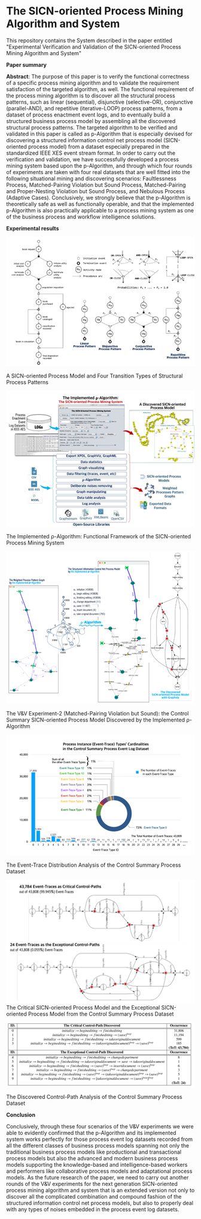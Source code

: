 # The SICN-oriented Process Mining Algorithm and System

This repository contains the System described in the paper entitled "Experimental Verification and Validation of the SICN-oriented Process Mining Algorithm and System"

**Paper summary**

**Abstract**:
The purpose of this paper is to verify the functional correctness of a specific process mining algorithm and to validate the requirement satisfaction of the targeted algorithm, as well. The functional requirement of the process mining algorithm is to discover all the structural process patterns, such as linear (sequential), disjunctive (selective-OR), conjunctive (parallel-AND), and repetitive (iterative-LOOP) process patterns, from a dataset of process enactment event logs, and to eventually build a structured business process model by assembling all the discovered structural process patterns. The targeted algorithm to be verified and validated in this paper is called as p-Algorithm that is especially devised for discovering a structured information control net process model (SICN-oriented process model) from a dataset especially prepared in the standardized IEEE XES event stream format. In order to carry out the verification and validation, we have successfully developed a process mining system based upon the p-Algorithm, and through which four rounds of experiments are taken with four real datasets that are well fitted into the following situational mining and discovering scenarios: Faultlessness Process, Matched-Pairing Violation but Sound Process, Matched-Pairing and Proper-Nesting Violation but Sound Process, and Nebulous Process (Adaptive Cases). Conclusively, we strongly believe that the p-Algorithm is theoretically safe as well as functionally operable, and that the implemented p-Algorithm is also practically applicable to a process mining system as one of the business process and workflow intelligence solutions.

**Experimental results**

![alt text](fig01.png)

A SICN-oriented Process Model and Four Transition Types of Structural Process Patterns


![Fig04](fig04.png)

The Implemented ρ-Algorithm: Functional Framework of the SICN-oriented Process Mining System

![Fig07](fig07.png)

The V&V Experiment-2 (Matched-Pairing Violation but Sound): the Control Summary SICN-oriented Process Model Discovered by the Implemented ρ-Algorithm

![Fig08](fig08.png)

The Event-Trace Distribution Analysis of the Control Summary Process Dataset

![Fig09](fig09.png)
The Critical SICN-oriented Process Model and the Exceptional SICN-oriented Process Model from the Control Summary Process Dataset

![Fig10](table01.png)

The Discovered Control-Path Analysis of the Control Summary Process Dataset


**Conclusion**

Conclusively, through these four scenarios of the V&V experiments we were able to evidently confirmed that the p-Algorithm and its implemented system works perfectly for those process event log datasets recorded from all the different classes of business process models spanning not only the traditional business process models like productional and transactional process models but also the advanced and modern business process models supporting the knowledge-based and intelligence-based workers and performers like collaborative process models and adaptational process models.
As the future research of the paper, we need to carry out another rounds of the V\&V experiments for the next generation SICN-oriented process mining algorithm and system that is an extended version not only to discover all the complicated combination and compound fashion of the structured information control net process models, but also to properly deal with any types of noises embedded in the process event log datasets.

